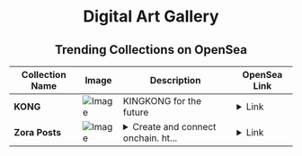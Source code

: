 <div align="center">

# Digital Art Gallery

## Trending Collections on OpenSea

| Collection Name                       | Image                                                                                     | Description                       | OpenSea Link                                                                                          |
|---------------------------------------|-------------------------------------------------------------------------------------------|-----------------------------------|--------------------------------------------------------------------------------------------------------|
| **KONG** | ![Image](https://i.seadn.io/s/raw/files/811c4df23aa4f22272ecfa85b24be59e.jpg?w=500&auto=format?w=200&auto=format) | KINGKONG for the future | <details><summary>Link</summary>[KONG](https://opensea.io/collection/kong-82)</details> |
| **Zora Posts** | ![Image](https://i.seadn.io/s/raw/files/524f23de7020ef0f4fe23d937713df59.jpg?w=500&auto=format?w=200&auto=format) | <details><summary>Create and connect onchain. ht...</summary>Create and connect onchain. https://zora.co</details> | <details><summary>Link</summary>[Zora Posts](https://opensea.io/collection/zora-posts-13673)</details> |

</div>